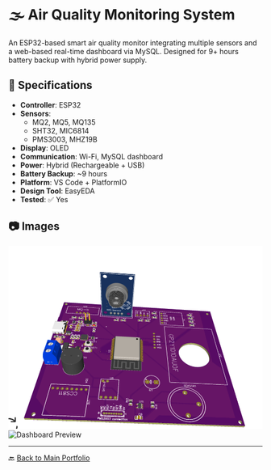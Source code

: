 # 🌫️ Air Quality Monitoring System

An ESP32-based smart air quality monitor integrating multiple sensors and a web-based real-time dashboard via MySQL. Designed for 9+ hours battery backup with hybrid power supply.

## 📐 Specifications

- **Controller**: ESP32
- **Sensors**:
  - MQ2, MQ5, MQ135
  - SHT32, MIC6814
  - PMS3003, MHZ19B
- **Display**: OLED
- **Communication**: Wi-Fi, MySQL dashboard
- **Power**: Hybrid (Rechargeable + USB)
- **Battery Backup**: ~9 hours
- **Platform**: VS Code + PlatformIO
- **Design Tool**: EasyEDA
- **Tested**: ✅ Yes

## 📷 Images

![PCB Layout](images/layout.png)  
![Dashboard Preview](images/dashboard.png)

---
🔙 [Back to Main Portfolio](../../README.md)
